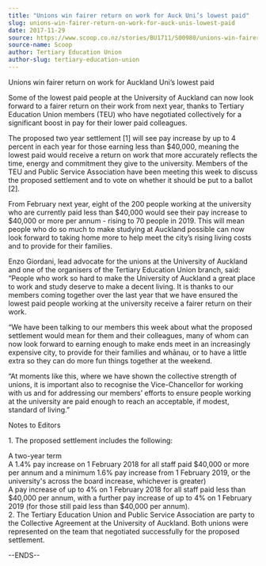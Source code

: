 ```yaml
---
title: "Unions win fairer return on work for Auck Uni’s lowest paid"
slug: unions-win-fairer-return-on-work-for-auck-unis-lowest-paid
date: 2017-11-29
source: https://www.scoop.co.nz/stories/BU1711/S00980/unions-win-fairer-return-on-work-for-auck-unis-lowest-paid.htm
source-name: Scoop
author: Tertiary Education Union
author-slug: tertiary-education-union
---
```


<p>Unions win fairer return on work for Auckland Uni’s lowest
paid</p>

<p>Some of the lowest paid people at the University of
Auckland can now look forward to a fairer return on their
work from next year, thanks to Tertiary Education Union
members (TEU) who have negotiated collectively for a
significant boost in pay for their lower paid
colleagues.</p>

<p>The proposed two year settlement [1] will see
pay increase by up to 4 percent in each year for those
earning less than $40,000, meaning the lowest paid would
receive a return on work that more accurately reflects the
time, energy and commitment they give to the university.
Members of the TEU and Public Service Association have been
meeting this week to discuss the proposed settlement and to
vote on whether it should be put to a ballot [2].</p>

<p>From
February next year, eight of the 200 people working at the
university who are currently paid less than $40,000 would
see their pay increase to $40,000 or more per annum - rising
to 70 people in 2019. This will mean people who do so much
to make studying at Auckland possible can now look forward
to taking home more to help meet the city’s rising living
costs and to provide for their families.</p>

<p>Enzo Giordani,
lead advocate for the unions at the University of Auckland
and one of the organisers of the Tertiary Education Union
branch, said: “People who work so hard to make the
University of Auckland a great place to work and study
deserve to make a decent living. It is thanks to our members
coming together over the last year that we have ensured the
lowest paid people working at the university receive a
fairer return on their work.<p>

<p>“We have been talking to
our members this week about what the proposed settlement
would mean for them and their colleagues, many of whom can
now look forward to earning enough to make ends meet in an
increasingly expensive city, to provide for their families
and whānau, or to have a little extra so they can do more
fun things together at the weekend.</p>

<p>“At moments like
this, where we have shown the collective strength of unions,
it is important also to recognise the Vice-Chancellor for
working with us and for addressing our members’ efforts to
ensure people working at the university are paid enough to
reach an acceptable, if modest, standard of
living.”</p>

<p>Notes to Editors</p>

<p>1. The proposed settlement
includes the following:</p>

<p>A two-year term<br>A 1.4% pay
increase on 1 February 2018 for all staff paid $40,000 or
more per annum and a minimum 1.6% pay increase from 1
February 2019, or the university's across the board
increase, whichever is greater)<br>A pay increase of up to
4% on 1 February 2018 for all staff paid less than $40,000
per annum, with a further pay increase of up to 4% on 1
February 2019 (for those still paid less than $40,000 per
annum).<br>2. The Tertiary Education Union and Public
Service Association are party to the Collective Agreement at
the University of Auckland. Both unions were represented on
the team that negotiated successfully for the proposed
settlement.</p>

<p>--ENDS--<p>

<p></p>